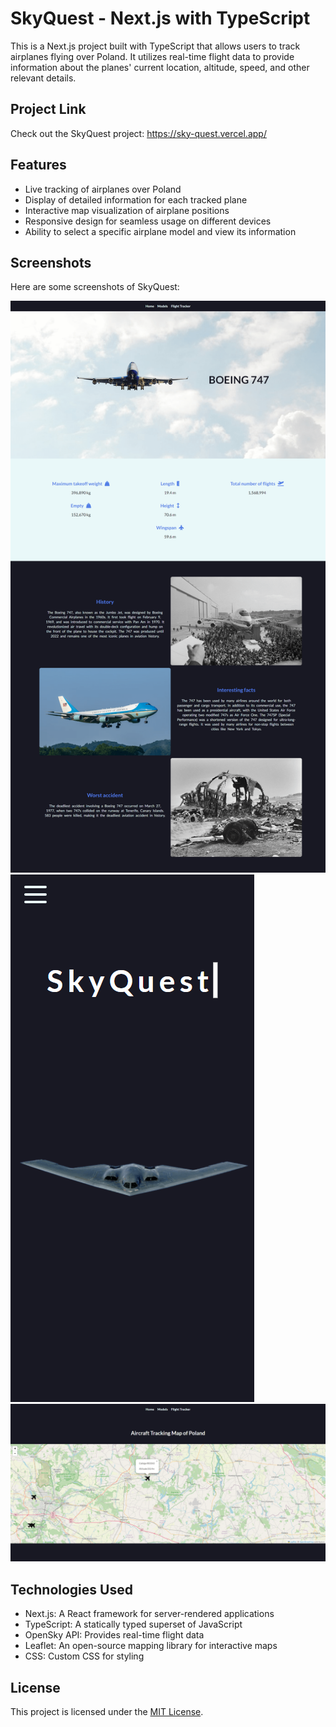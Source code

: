 # SkyQuest - Next.js with TypeScript


This is a Next.js project built with TypeScript that allows users to track airplanes flying over Poland. It utilizes real-time flight data to provide information about the planes' current location, altitude, speed, and other relevant details.

## Project Link

Check out the SkyQuest project: https://sky-quest.vercel.app/


## Features

- Live tracking of airplanes over Poland
- Display of detailed information for each tracked plane
- Interactive map visualization of airplane positions
- Responsive design for seamless usage on different devices
- Ability to select a specific airplane model and view its information

## Screenshots

Here are some screenshots of SkyQuest:

![Screenshot 1](/public/screenshots/planeDetails-screenshot.png)
![Screenshot 2](/public/screenshots/home-mobile.png)
![Screenshot 2](/public/screenshots/tracker-popup-screenshot.png)


## Technologies Used

- Next.js: A React framework for server-rendered applications
- TypeScript: A statically typed superset of JavaScript
- OpenSky API: Provides real-time flight data
- Leaflet: An open-source mapping library for interactive maps
- CSS: Custom CSS for styling




## License

This project is licensed under the [MIT License](LICENSE).

